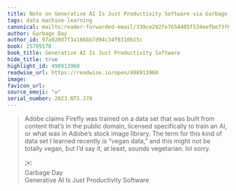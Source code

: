 ```yaml
---
title: Note on Generative AI Is Just Productivity Software via Garbage Day
tags: data machine-learning
canonical: mailto:reader-forwarded-email/339ce292fe7654405f534eefbe73f65a
author: Garbage Day
author_id: 97a920d7f3a166bb7d94c34f9310b15c
book: 25789170
book_title: Generative AI Is Just Productivity Software
hide_title: true
highlight_id: 498913960
readwise_url: https://readwise.io/open/498913960
image:
favicon_url:
source_emoji: "✉️"
serial_number: 2023.NTS.378
---
```

> Adobe claims Firefly was trained on a data set that was built from content that’s in the public domain, licensed specifically to train an AI, or what was in Adobe’s stock image library. The term for this kind of data set I learned recently is “vegan data,” and this might not be totally vegan, but I’d say it, at least, sounds vegetarian. lol sorry.
> <div class="quoteback-footer"><div class="quoteback-avatar"><span class="mini-emoji"> ✉️</span></div><div class="quoteback-metadata"><div class="metadata-inner"><span style="display:none">FROM:</span><div aria-label="Garbage Day" class="quoteback-author"> Garbage Day</div><div aria-label="Generative AI Is Just Productivity Software" class="quoteback-title"> Generative AI Is Just Productivity Software</div></div></div></div>